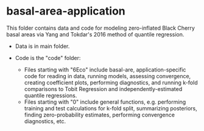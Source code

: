 # basal-area-application

This folder contains data and code for modeling zero-inflated Black Cherry basal areas via Yang and Tokdar's 2016 method of quantile regression.

* Data is in main folder.

* Code is the "code" folder:
   - Files starting with "6Eco" include basal-are, application-specific code for reading in data, running models,
   assessing convergence, creating coefficient plots, performing diagnostics, and running k-fold comparisons
   to Tobit Regression and independently-estimated quantile regressions.
   - Files starting with "0" include general functions, e.g. performing training and test calculations for
   k-fold split, summarizing posteriors, finding zero-probability estimates, performing convergence diagnostics, etc.
